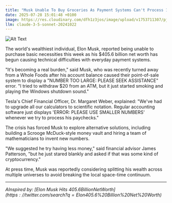 ```yaml
---
title: "Musk Unable To Buy Groceries As Payment Systems Can't Process 12-Digit Account Balance"
date: 2025-07-28 15:01:48 +0100
image: https://res.cloudinary.com/dfh1z3jos/image/upload/v1753711307/pjdy7egxeniitwj7sslu.jpg
llm: claude-3-5-sonnet-20241022
---
```

![Alt Text](https://res.cloudinary.com/dfh1z3jos/image/upload/v1753711307/pjdy7egxeniitwj7sslu.jpg "A frustrated man, resembling Elon Musk, stands at the checkout of a modern grocery store, surrounded by colorful aisles filled with fresh produce and packaged goods. His shopping cart is overflowing with extravagant items, like truffles, organic avocados, and gourmet cheeses. In front of him, a bewildered cashier stares at a large, digital display showing a 12-digit account balance that exceeds typical limits, flashing in bright red. The store's fluorescent lights create a stark contrast against the warm hues of the food items, giving the scene a surreal, almost comedic ambiance. The photographic style is crisp and vibrant, capturing the absurdity of the moment.")

The world's wealthiest individual, Elon Musk, reported being unable to purchase basic necessities this week as his $405.6 billion net worth has begun causing technical difficulties with everyday payment systems.

"It's becoming a real burden," said Musk, who was recently turned away from a Whole Foods after his account balance caused their point-of-sale system to display a "NUMBER TOO LARGE: PLEASE SEEK ASSISTANCE" error. "I tried to withdraw $20 from an ATM, but it just started smoking and playing the Windows shutdown sound."

Tesla's Chief Financial Officer, Dr. Margaret Weber, explained: "We've had to upgrade all our calculators to scientific notation. Regular accounting software just displays 'ERROR: PLEASE USE SMALLER NUMBERS' whenever we try to process his paychecks."

The crisis has forced Musk to explore alternative solutions, including building a Scrooge McDuck-style money vault and hiring a team of mathematicians to invent new numbers.

"We suggested he try having less money," said financial advisor James Patterson, "but he just stared blankly and asked if that was some kind of cryptocurrency."

At press time, Musk was reportedly considering splitting his wealth across multiple universes to avoid breaking the local space-time continuum.

---
*AInspired by: [Elon Musk Hits $405.6 Billion Net Worth](https://twitter.com/search?q=Elon%20Musk%20Hits%20$405.6%20Billion%20Net%20Worth)*